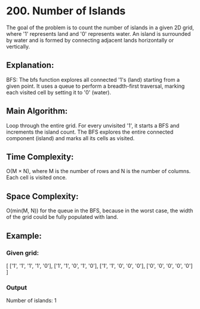 # 200. Number of Islands


The goal of the problem is to count the number of islands in a given 2D grid, where '1' represents land and '0' represents water. An island is surrounded by water and is formed by connecting adjacent lands horizontally or vertically.


## Explanation:
BFS: The bfs function explores all connected '1's (land) starting from a given point. It uses a queue to perform a breadth-first traversal, marking each visited cell by setting it to '0' (water).


## Main Algorithm:
Loop through the entire grid.
For every unvisited '1', it starts a BFS and increments the island count.
The BFS explores the entire connected component (island) and marks all its cells as visited.


## Time Complexity:
O(M × N), where M is the number of rows and N is the number of columns. Each cell is visited once.


## Space Complexity:
O(min(M, N)) for the queue in the BFS, because in the worst case, the width of the grid could be fully populated with land.

## Example:
### Given grid:

[  ['1', '1', '1', '1', '0'],
  ['1', '1', '0', '1', '0'],
  ['1', '1', '0', '0', '0'],
  ['0', '0', '0', '0', '0']
]


### Output
Number of islands: 1

